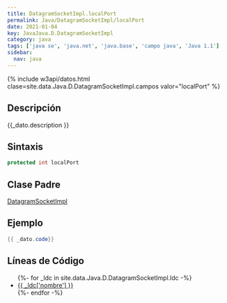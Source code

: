 ```yaml
---
title: DatagramSocketImpl.localPort
permalink: Java/DatagramSocketImpl/localPort
date: 2021-01-04
key: JavaJava.D.DatagramSocketImpl
category: java
tags: ['java se', 'java.net', 'java.base', 'campo java', 'Java 1.1']
sidebar: 
  nav: java
---
```


{% include w3api/datos.html clase=site.data.Java.D.DatagramSocketImpl.campos valor="localPort" %}

## Descripción
{{_dato.description }}

## Sintaxis
~~~java
protected int localPort
~~~

## Clase Padre
[DatagramSocketImpl](/Java/DatagramSocketImpl/)

## Ejemplo
~~~java
{{ _dato.code}}
~~~

## Líneas de Código
<ul>
{%- for _ldc in site.data.Java.D.DatagramSocketImpl.ldc -%}
   <li>
       <a href="{{_ldc['url'] }}">{{ _ldc['nombre'] }}</a>
   </li>
{%- endfor -%}
</ul>
